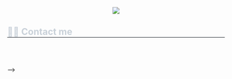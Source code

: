 <div align= "center">
    <img src="https://capsule-render.vercel.app/api?type=wave&color=gradient&height=120&text=Welcome%20to%20Hygi's%20Github&animation=&fontColor=ffffff&fontSize=50" />
    </div>
    <div style="text-align: left;">
    <h2 style="border-bottom: 1px solid #21262d; color: #c9d1d9;"> 🧑‍💻 Contact me </h2> <br> 
    <div style="text-align: left;">  </div>  <br> 
    <div style="text-align: left;">  </div> 
    </div>
    

-->

